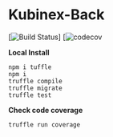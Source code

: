 # Kubinex-Back
[![Build Status](https://travis-ci.com/The-Kubinex/Kubinex-Back.svg?branch=main)]
[![codecov](https://codecov.io/gh/The-Kubinex/Kubinex-Back/branch/master/graph/badge.svg)


**Local Install**
```
npm i tuffle
npm i
truffle compile
truffle migrate
truffle test
```

**Check code coverage**
```
truffle run coverage
```
